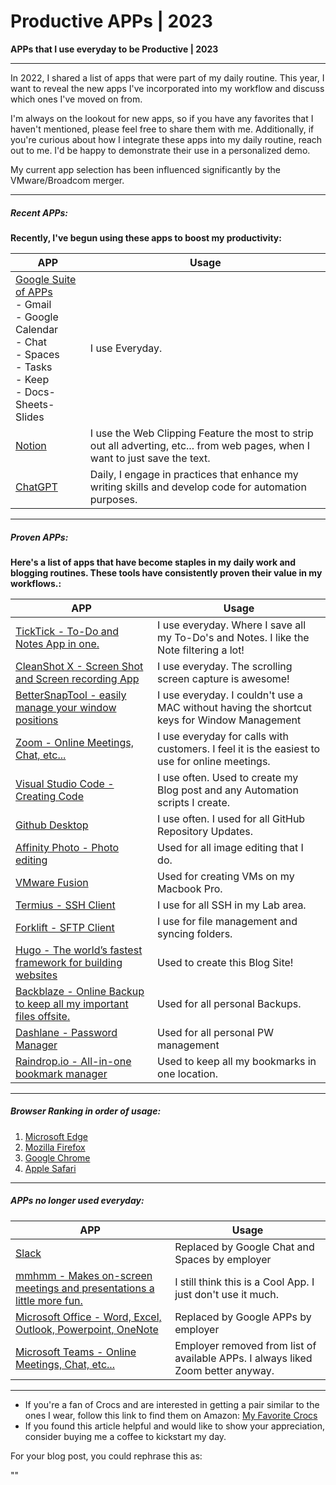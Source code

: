 # Productive APPs | 2023


**APPs that I use everyday to be Productive | 2023**

---

<!--more-->

In 2022, I shared a list of apps that were part of my daily routine. This year, I want to reveal the new apps I've incorporated into my workflow and discuss which ones I've moved on from.  

I'm always on the lookout for new apps, so if you have any favorites that I haven't mentioned, please feel free to share them with me. Additionally, if you're curious about how I integrate these apps into my daily routine, reach out to me. I'd be happy to demonstrate their use in a personalized demo.  

My current app selection has been influenced significantly by the VMware/Broadcom merger.  

---

##### Recent APPs:

**Recently, I've begun using these apps to boost my productivity:**  

| APP | Usage |
|-|-|
| [Google Suite of APPs](https://www.google.com)<br> - Gmail <br> - Google Calendar <br> - Chat <br> - Spaces <br> - Tasks <br> - Keep <br> - Docs-Sheets-Slides | I use Everyday. |
| [Notion](https://www.notion.so/) | I use the Web Clipping Feature the most to strip out all adverting, etc... from web pages, when I want to just save the text. |
| [ChatGPT](https://openai.com/) | Daily, I engage in practices that enhance my writing skills and develop code for automation purposes. |

---

##### Proven APPs:  

**Here's a list of apps that have become staples in my daily work and blogging routines. These tools have consistently proven their value in my workflows.:**


| APP    | Usage |
| -------- | ------- |
| [TickTick - To-Do and Notes App in one.](https://ticktick.com)  | I use everyday. Where I save all my To-Do's and Notes. I like the Note filtering a lot!  |
| [CleanShot X - Screen Shot and Screen recording App](https://cleanshot.com/)  | I use everyday. The scrolling screen capture is awesome! |
| [BetterSnapTool - easily manage your window positions](https://folivora.ai/bettersnaptool)  | I use everyday. I couldn't use a MAC without having the shortcut keys for Window Management |
| [Zoom - Online Meetings, Chat, etc...](https://zoom.us/)  | I use everyday for calls with customers. I feel it is the easiest to use for online meetings. |
| [Visual Studio Code - Creating Code](https://code.visualstudio.com/)  | I use often. Used to create my Blog post and any Automation scripts I create. |
| [Github Desktop](https://docs.github.com/en/get-started/using-github/github-desktop)  | I use often. I used for all GitHub Repository Updates. |
| [Affinity Photo - Photo editing](https://affinity.serif.com/en-us/photo/)  | Used for all image editing that I do. |
| [VMware Fusion](https://www.vmware.com/products/fusion.html)  | Used for creating VMs on my Macbook Pro. |
| [Termius - SSH Client](https://termius.com/)  | I use for all SSH in my Lab area. |
| [Forklift - SFTP Client](https://binarynights.com/)  | I use for file management and syncing folders. |
| [Hugo - The world’s fastest framework for building websites](https://gohugo.io/)  | Used to create this Blog Site! |
| [Backblaze - Online Backup to keep all my important files offsite.](https://www.backblaze.com/)  | Used for all personal Backups. |
| [Dashlane - Password Manager](https://www.dashlane.com/)  | Used for all personal PW management |
| [Raindrop.io - All-in-one bookmark manager](https://raindrop.io)  | Used to keep all my bookmarks in one location. |

---

##### Browser Ranking in order of usage:  

1. [Microsoft Edge](https://www.microsoft.com/en-us/edge)
2. [Mozilla Firefox](https://www.mozilla.org)
3. [Google Chrome](https://www.google.com/chrome)
4. [Apple Safari](https://www.apple.com/safari/)

---

##### APPs no longer used everyday:  

| APP    | Usage |
| -------- | ------- |
| [Slack](https://slack.com/) | Replaced by Google Chat and Spaces by employer |
| [mmhmm - Makes on-screen meetings and presentations a little more fun.](https://www.mmhmm.app) | I still think this is a Cool App. I just don't use it much. |
| [Microsoft Office - Word, Excel, Outlook, Powerpoint, OneNote](https://www.microsoft.com) | Replaced by Google APPs by employer |
| [Microsoft Teams - Online Meetings, Chat, etc...](https://www.microsoft.com) | Employer removed from list of available APPs. I always liked Zoom better anyway. |

---

* If you're a fan of Crocs and are interested in getting a pair similar to the ones I wear, follow this link to find them on Amazon:
<a target="_blank" href="https://www.amazon.com/dp/B001V7Z27W?psc=1&amp;ref=ppx_yo2ov_dt_b_product_details&_encoding=UTF8&tag=vcrocs-20&linkCode=ur2&linkId=fa4c787c9ab59a9b8a54b48c402b8517&camp=1789&creative=9325">My Favorite Crocs</a>  
* If you found this article helpful and would like to show your appreciation, consider buying me a coffee to kickstart my day.  

<center>
<script type="text/javascript" src="https://cdnjs.buymeacoffee.com/1.0.0/button.prod.min.js" data-name="bmc-button" data-slug="dalehassinger" data-color="#FFDD00" data-emoji=""  data-font="Cookie" data-text="Buy me a coffee" data-outline-color="#000000" data-font-color="#000000" data-coffee-color="#ffffff" ></script>
</center>


For your blog post, you could rephrase this as:

""
